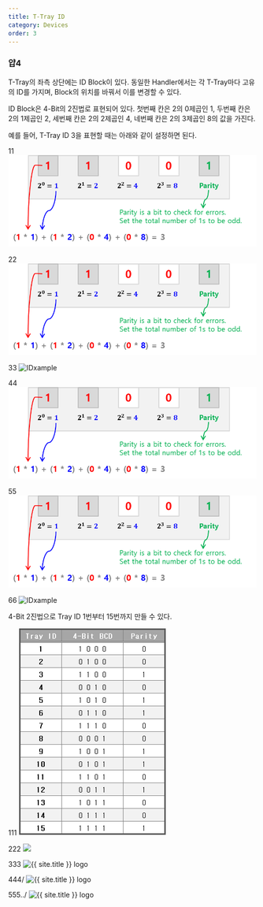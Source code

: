 ```yaml
---
title: T-Tray ID
category: Devices
order: 3
---
```


### 얍4


T-Tray의 좌측 상단에는 ID Block이 있다. 동일한 Handler에서는 각 T-Tray마다 고유의 ID를 가지며, Block의 위치를 바꿔서 이를 변경할 수 있다.

ID Block은 4-Bit의 2진법로 표현되어 있다. 첫번째 칸은 2의 0제곱인 1, 두번째 칸은 2의 1제곱인 2, 세번째 칸은 2의 2제곱인 4, 네번째 칸은 2의 3제곱인 8의 값을 가진다.

예를 들어, T-Tray ID 3을 표현할 때는 아래와 같이 설정하면 된다.

11
![IDxample](images/id3_en.png)

22
![IDxample](/images/id3_en.png)

33
![IDxample](../images/id3_en.png)

44
![IDxample](images/id3_en.png?raw=true)

55
![IDxample](/images/id3_en.png?raw=true)

66
![IDxample](../images/id3_en.png?raw=true)


4-Bit 2진법으로 Tray ID 1번부터 15번까지 만들 수 있다.

111
![lodo](/images/id-table.png)

222
<img src="{{ site.baseurl }}/images/id-table.png">

333
<img src="{{ site.baseurl }}images/id-table.png" width="40" height="40" alt="{{ site.title }} logo">

444/
<img src="{{ site.baseurl }}/images/id-table.png" width="40" height="40" alt="{{ site.title }} logo">

555../
<img src="{{ site.baseurl }}../images/id-table.png" width="40" height="40" alt="{{ site.title }} logo">
